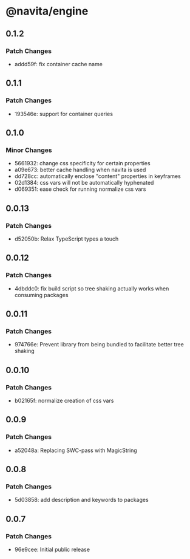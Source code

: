 # @navita/engine

## 0.1.2

### Patch Changes

- addd59f: fix container cache name

## 0.1.1

### Patch Changes

- 193546e: support for container queries

## 0.1.0

### Minor Changes

- 5661932: change css specificity for certain properties
- a09e673: better cache handling when navita is used
- dd728cc: automatically enclose "content" properties in keyframes
- 02d1384: css vars will not be automatically hyphenated
- d069351: ease check for running normalize css vars

## 0.0.13

### Patch Changes

- d52050b: Relax TypeScript types a touch

## 0.0.12

### Patch Changes

- 4dbddc0: fix build script so tree shaking actually works when consuming packages

## 0.0.11

### Patch Changes

- 974766e: Prevent library from being bundled to facilitate better tree shaking

## 0.0.10

### Patch Changes

- b02165f: normalize creation of css vars

## 0.0.9

### Patch Changes

- a52048a: Replacing SWC-pass with MagicString

## 0.0.8

### Patch Changes

- 5d03858: add description and keywords to packages

## 0.0.7

### Patch Changes

- 96e9cee: Initial public release
